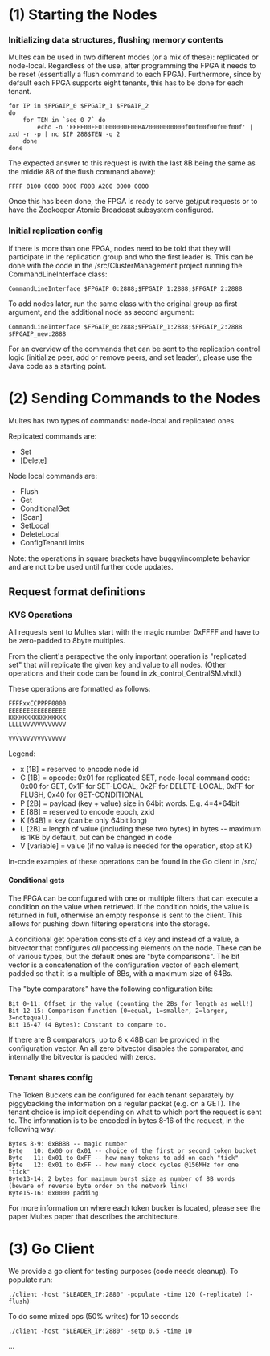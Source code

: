 (1) Starting the Nodes
======================

### Initializing data structures, flushing memory contents

Multes can be used in two different modes (or a mix of these): replicated or node-local.
Regardless of the use, after programming the FPGA it needs to be reset (essentially a flush command to each FPGA). Furthermore, since by default each FPGA supports eight tenants, this has to be done for each tenant.

	for IP in $FPGAIP_0 $FPGAIP_1 $FPGAIP_2
	do	
		for TEN in `seq 0 7` do
			echo -n 'FFFF00FF01000000F00BA20000000000f00f00f00f00f00f' | xxd -r -p | nc $IP 288$TEN -q 2 			
		done
	done

The expected answer to this request is (with the last 8B being the same as the middle 8B of the flush command above):

	FFFF 0100 0000 0000 F00B A200 0000 0000

Once this has been done, the FPGA is ready to serve get/put requests or to have the Zookeeper Atomic Broadcast subsystem configured.

### Initial replication config

If there is more than one FPGA, nodes need to be told that they will participate in the replication group and who the first leader is. This can be done with the code in the /src/ClusterManagement project running the CommandLineInterface class:
	
	CommandLineInterface $FPGAIP_0:2888;$FPGAIP_1:2888;$FPGAIP_2:2888

To add nodes later, run the same class with the original group as first argument, and the additional node as second argument:

	CommandLineInterface $FPGAIP_0:2888;$FPGAIP_1:2888;$FPGAIP_2:2888 $FPGAIP_new:2888	

For an overview of the commands that can be sent to the replication control logic (initialize peer, add or remove peers, and set leader), please use the Java code as a starting point.

(2) Sending Commands to the Nodes
=================================

Multes has two types of commands: node-local and replicated ones. 

Replicated commands are:
* Set 
* [Delete]

Node local commands are:
* Flush
* Get
* ConditionalGet
* [Scan]
* SetLocal
* DeleteLocal
* ConfigTenantLimits

Note: the operations in square brackets have buggy/incomplete behavior and are not to be used until further code updates.

## Request format definitions

### KVS Operations

All requests sent to Multes start with the magic number 0xFFFF and have to be zero-padded to 8byte multiples.

From the client's perspective the only important operation is "replicated set" that will replicate the given key and value to all nodes. (Other operations and their code can be found in zk_control_CentralSM.vhdl.)

These operations are formatted as follows:

	FFFFxxCCPPPP0000
	EEEEEEEEEEEEEEEE
	KKKKKKKKKKKKKKKK
	LLLLVVVVVVVVVVVV
	...
	VVVVVVVVVVVVVVVV

Legend: 

* x [1B] = reserved to encode node id
* C [1B] = opcode: 0x01 for replicated SET, node-local command code: 0x00 for GET, 0x1F for SET-LOCAL, 0x2F for DELETE-LOCAL, 0xFF for FLUSH, 0x40 for GET-CONDITIONAL
* P [2B] = payload (key + value) size in 64bit words. E.g. 4=4*64bit
* E [8B] = reserved to encode epoch, zxid
* K [64B] = key (can be only 64bit long)
* L [2B] = length of value (including these two bytes) in bytes -- maximum is 1KB by default, but can be changed in code
* V [variable] = value (if no value is needed for the operation, stop at K)

In-code examples of these operations can be found in the Go client in /src/

#### Conditional gets

The FPGA can be confugured with one or multiple filters that can execute a condition on the value when retrieved. If the condition holds, the value is returned in full, otherwise an empty response is sent to the client. This allows for pushing down filtering operations into the storage.

A conditional get operation consists of a key and instead of a value, a bitvector that configures *all* processing elements on the node. These can be of various types, but the default ones are "byte comparisons". The bit vector is a concatenation of the configuration vector of each element, padded so that it is a multiple of 8Bs, with a maximum size of 64Bs.

The "byte comparators" have the following configuration bits:
	
	Bit 0-11: Offset in the value (counting the 2Bs for length as well!)
	Bit 12-15: Comparison function (0=equal, 1=smaller, 2=larger, 3=notequal).
	Bit 16-47 (4 Bytes): Constant to compare to.

If there are 8 comparators, up to 8 x 48B can be provided in the configuration vector. An all zero bitvector disables the comparator, and internally the bitvector is padded with zeros.

### Tenant shares config

The Token Buckets can be configured for each tenant separately by piggybacking the information on a regular packet (e.g. on a GET). The tenant choice is implicit depending on what to which port the request is sent to.
The information is to be encoded in bytes 8-16 of the request, in the following way:

	Bytes 8-9: 0xBBBB -- magic number
	Byte   10: 0x00 or 0x01 -- choice of the first or second token bucket
	Byte   11: 0x01 to 0xFF -- how many tokens to add on each "tick"
	Byte   12: 0x01 to 0xFF -- how many clock cycles @156MHz for one "tick"
	Byte13-14: 2 bytes for maximum burst size as number of 8B words (beware of reverse byte order on the network link)
	Byte15-16: 0x0000 padding

For more information on where each token bucker is located, please see the paper Multes paper that describes the architecture.


(3) Go Client
=============

We provide a go client for testing purposes (code needs cleanup). 
To populate run:

	./client -host "$LEADER_IP:2880" -populate -time 120 (-replicate) (-flush)

To do some mixed ops (50% writes) for 10 seconds

	./client -host "$LEADER_IP:2880" -setp 0.5 -time 10

...
